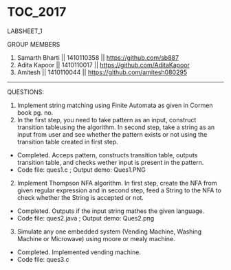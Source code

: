 # TOC_2017
LABSHEET_1

GROUP MEMBERS

1. Samarth Bharti || 1410110358 || https://github.com/sb887
2. Adita Kapoor   || 1410110017 || https://github.com/AditaKapoor
3. Amitesh        || 1410110044 || https://github.com/amitesh080295
______________________________________________________________________________________________

QUESTIONS:

1. Implement string matching using Finite Automata as given in Cormen book pg. no.
995. In the first step, you need to take pattern as an input, construct transition tableusing the algorithm. In second step, take a string as an input from user and see whether the pattern exists or not using the transition table created in first step.

- Completed. Acceps pattern, constructs transition table, outputs transition table, and checks wether input is present in the pattern. 
- Code file: ques1.c ; Output demo: Ques1.PNG

2. Implement Thompson NFA algorithm. In first step, create the NFA from given regular expression and in second step, feed a String to the NFA to check whether the String is accepted or not.

- Completed. Outputs if the input string mathes the given language. 
- Code file: ques2.java ; Output demo: Ques2.png

3. Simulate any one embedded system (Vending Machine, Washing Machine or Microwave) using moore or mealy machine.

- Completed. Implemented vending machine.
- Code file: ques3.c
